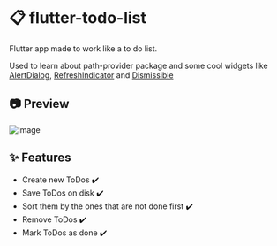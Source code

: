 # :clipboard: flutter-todo-list
Flutter app made to work like a to do list.

Used to learn about path-provider package and some cool widgets like [AlertDialog](https://api.flutter.dev/flutter/material/AlertDialog-class.html), [RefreshIndicator](https://api.flutter.dev/flutter/material/RefreshIndicator-class.html) and [Dismissible](https://api.flutter.dev/flutter/widgets/Dismissible-class.html)



## :camera: Preview
![image](https://i.ibb.co/7Q3Gvhs/ezgif-com-video-to-gif.gif)

## :sparkles: Features
- Create new ToDos :heavy_check_mark:
- Save ToDos on disk :heavy_check_mark:
- Sort them by the ones that are not done first :heavy_check_mark:
- Remove ToDos :heavy_check_mark:
- Mark ToDos as done :heavy_check_mark:
